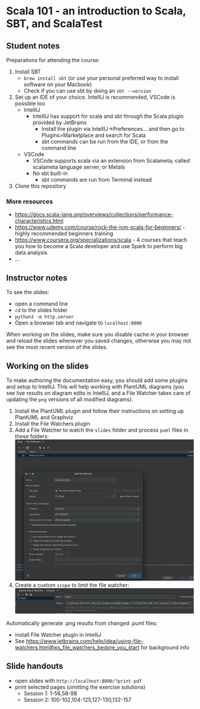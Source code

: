 # Scala 101 - an introduction to Scala, SBT, and ScalaTest

## Student notes
Preparations for attending the course:
1. Install SBT
   * `brew install sbt` (or use your personal preferred way to install software on your Macbook)
   * Check if you can use sbt by doing an `sbt --version`
1. Set up an IDE of your choice. IntellIJ is recommended, VSCode is possible too
   * IntellIJ
     * IntellIJ has support for scala and sbt through the Scala plugin provided by JetBrains
       * Install the plugin via IntellIJ->Preferences... and then go to Plugins>Marketplace and search for Scala
       * sbt commands can be run from the IDE, or from the command line
   * VSCode
     * VSCode supports scala via an extension from Scalameta, called scalameta language server, or Metals
     * No sbt built-in
       * sbt commands are run from Terminal instead
3. Clone this repository

### More resources
* https://docs.scala-lang.org/overviews/collections/performance-characteristics.html
* https://www.udemy.com/course/rock-the-jvm-scala-for-beginners/ - highly recommended beginners training
* https://www.coursera.org/specializations/scala - 4 courses that teach you how to become a Scala developer and use Spark to perform
  big data analysis
* ...

## Instructor notes
To see the slides:
* open a command line
* `cd` to the slides folder
* `python3 -m http.server`
* Open a browser tab and navigate to `localhost:8000`

When working on the slides, make sure you disable cache in your browser and reload the slides whenever you saved changes, otherwise
you may not see the most recent version of the slides.

## Working on the slides
To make authoring the documentation easy, you should add some plugins and setup to IntelliJ. This will help working
with PlantUML diagrams (you see live results on diagram edits in IntelliJ, and a File Watcher takes care of updating
the `png` versions of all modified diagrams).

1. Install the PlantUML plugin and follow their instructions on setting up PlantUML and Graphviz
2. Install the File Watchers plugin
1. Add a File Watcher to watch the `slides` folder and process `puml` files in these folders:<br/>
   ![File Watcher](slides/images/addingFileWatcherForPlantuml.png)
1. Create a custom `scope` to limit the file watcher:<br/>
   ![Documentation Scope](slides/images/creatingScope.png)

Automatically generate .png results from changed .puml files:
* install File Watcher plugin in IntelliJ
* See https://www.jetbrains.com/help/idea/using-file-watchers.html#ws_file_watchers_bedore_you_start for background info

## Slide handouts
* open slides with `http://localhost:8000/?print-pdf`
* print selected pages (omitting the exercise solutions)
  * Session 1: 1-56,58-98
  * Session 2: 100-102,104-125,127-130,132-157
